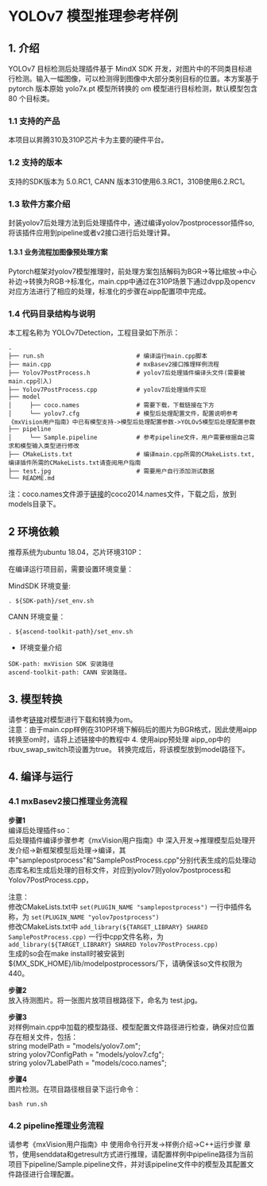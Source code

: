 # YOLOv7 模型推理参考样例
## 1. 介绍

YOLOv7 目标检测后处理插件基于 MindX SDK 开发，对图片中的不同类目标进行检测。输入一幅图像，可以检测得到图像中大部分类别目标的位置。本方案基于 pytorch 版本原始 yolo7x.pt 模型所转换的 om 模型进行目标检测，默认模型包含 80 个目标类。

### 1.1 支持的产品

本项目以昇腾310及310P芯片卡为主要的硬件平台。


### 1.2 支持的版本

支持的SDK版本为 5.0.RC1, CANN 版本310使用6.3.RC1，310B使用6.2.RC1。


### 1.3 软件方案介绍 

封装yolov7后处理方法到后处理插件中，通过编译yolov7postprocessor插件so, 将该插件应用到pipeline或者v2接口进行后处理计算。

#### 1.3.1 业务流程加图像预处理方案

Pytorch框架对yolov7模型推理时，前处理方案包括解码为BGR->等比缩放->中心补边->转换为RGB->标准化，main.cpp中通过在310P场景下通过dvpp及opencv对应方法进行了相应的处理，标准化的步骤在aipp配置项中完成。                           

### 1.4 代码目录结构与说明

本工程名称为 YOLOv7Detection，工程目录如下所示：
```
.
├── run.sh                          # 编译运行main.cpp脚本
├── main.cpp                        # mxBasev2接口推理样例流程
├── Yolov7PostProcess.h             # yolov7后处理插件编译头文件(需要被main.cpp引入)
├── Yolov7PostProcess.cpp           # yolov7后处理插件实现
├── model
│     ├── coco.names                # 需要下载，下载链接在下方
│     └── yolov7.cfg                # 模型后处理配置文件，配置说明参考《mxVision用户指南》中已有模型支持->模型后处理配置参数->YOLOv5模型后处理配置参数
├── pipeline
│     └── Sample.pipeline           # 参考pipeline文件，用户需要根据自己需求和模型输入类型进行修改
├── CMakeLists.txt                  # 编译main.cpp所需的CMakeLists.txt, 编译插件所需的CMakeLists.txt请查阅用户指南
├── test.jpg                        # 需要用户自行添加测试数据
└── README.md

```

注：coco.names文件源于[链接](../Collision/model/coco.names)的coco2014.names文件，下载之后，放到models目录下。



## 2 环境依赖

推荐系统为ubuntu 18.04，芯片环境310P：

在编译运行项目前，需要设置环境变量：

MindSDK 环境变量:

```
. ${SDK-path}/set_env.sh
```

CANN 环境变量：

```
. ${ascend-toolkit-path}/set_env.sh
```

- 环境变量介绍

```
SDK-path: mxVision SDK 安装路径
ascend-toolkit-path: CANN 安装路径。
```  

## 3. 模型转换

请参考[链接](https://gitee.com/ascend/modelzoo-GPL/tree/master/built-in/ACL_Pytorch/Yolov7_for_Pytorch)对模型进行下载和转换为om。   
注意：由于main.cpp样例在310P环境下解码后的图片为BGR格式，因此使用aipp转换至om时，请将上述链接中的教程中 4. 使用aipp预处理 aipp_op中的rbuv_swap_switch项设置为true。
转换完成后，将该模型放到model路径下。

## 4. 编译与运行

### 4.1 mxBasev2接口推理业务流程

**步骤1**   
编译后处理插件so：  
后处理插件编译步骤参考《mxVision用户指南》中 深入开发->推理模型后处理开发介绍->新框架模型后处理->编译，其中"samplepostprocess"和"SamplePostProcess.cpp"分别代表生成的后处理动态库名和生成后处理的目标文件，对应到yolov7则yolov7postprocess和Yolov7PostProcess.cpp，

注意：  
修改CMakeLists.txt中 ```set(PLUGIN_NAME "samplepostprocess")``` 一行中插件名称，为 ```set(PLUGIN_NAME "yolov7postprocess")```    
修改CMakeLists.txt中 ```add_library(${TARGET_LIBRARY} SHARED SamplePostProcess.cpp)``` 一行中cpp文件名称，为 ```add_library(${TARGET_LIBRARY} SHARED Yolov7PostProcess.cpp)```   
生成的so会在make install时被安装到${MX_SDK_HOME}/lib/modelpostprocessors/下，请确保该so文件权限为440。   

**步骤2**    
放入待测图片。将一张图片放项目根路径下，命名为 test.jpg。   

**步骤3**   
对样例main.cpp中加载的模型路径、模型配置文件路径进行检查，确保对应位置存在相关文件，包括：   
string modelPath = "models/yolov7.om";     
string yolov7ConfigPath = "models/yolov7.cfg";   
string yolov7LabelPath = "models/coco.names";   

**步骤4**    
图片检测。在项目路径根目录下运行命令：  

```
bash run.sh
```     
### 4.2 pipeline推理业务流程

请参考《mxVision用户指南》中 使用命令行开发->样例介绍->C++运行步骤 章节，使用senddata和getresult方式进行推理，请配置样例中pipeline路径为当前项目下pipeline/Sample.pipeline文件，并对该pipeline文件中的模型及其配置文件路径进行合理配置。
